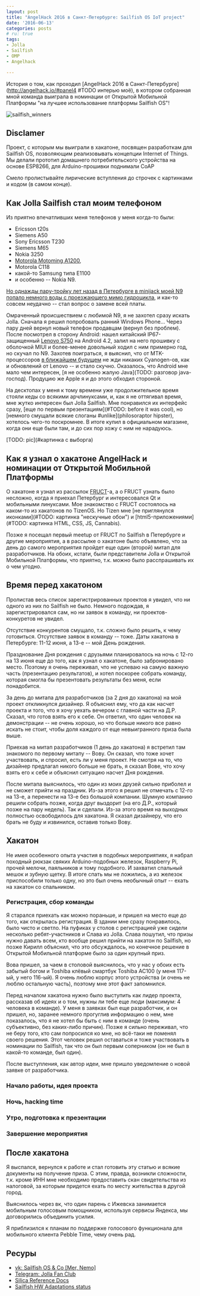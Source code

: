```yaml
---
layout: post
title: "AngelHack 2016 в Санкт-Петербурге: Sailfish OS IoT project"
date: '2016-06-13'
categories: posts
# ru: true
tags:
- Jolla
- Sailfish
- OMP
- Angelhack 

---
```


История о том, как проходил [AngelHack 2016 в Санкт-Петербурге](http://angelhack.io/#panel4 #TODO интерью моё), в котором собранная мной команда выиграла в номинации от Открытой Мобильной Платформы "на лучшее использование платформы Sailfish OS"!

![sailfish_winners](/assets/img/posts/2016-06-13-angelhack-sailfish/sailfish_winners.jpg)
<!--more-->

## Disclamer

Проект, с которым мы выиграли в хакатоне, посвящен разработкам для Sailfish OS, позволяющим реализовывать концепции Internet of Things. Мы делали прототип домашнего потребительского устройства на основе ESP8266, для Arduino-прошивки поднимали CoAP 

Смело пролистывайте лирические вступления до строчек с картинками и кодом (в самом конце).

## Как Jolla Sailfish стал моим телефоном

Из приятно впечатливших меня телефонов у меня когда-то были:

+ Ericsson t20s
+ Siemens A50
+ Sony Ericsson T230
+ Siemens M65
+ Nokia 3250
+ [Motorola Motoming A1200](http://forum.motofan.ru/index.php?showforum=158),
+ Motorola C118
+ какой-то Samsung типа Е1100
+ и особенно -- Nokia N9.

[Но однажды пару-тройку лет назад в Петербурге в minijack моей N9 попало немного воды с проезжающего мимо гидроцикла](/assets/img/posts/junk/crying_pepe.jpg), и как-то совсем неудачно -- стал вопрос о замене всей платы.

Омраченный происшествием с любимой N9, я не захотел сразу искать Jolla. Сначала я решил попробовать ранний Windows Phone... Через пару дней вернул новый телефон продавцам (вернул без проблем). После посмотрел в сторону Android: нашел китайский IP67-защищенный [Lenovo S750](http://4pda.ru/forum/index.php?showtopic=474871) на Android 4.2, залил на него прошивку с оболочкой MIUI и более-менее довольный ходил с ним примерно год, но скучал по N9. Захотев поиграться, я выяснил, что от MTK-процессоров [в ближайшем будущем](/assets/img/posts/junk/scott_pilgrim_the_future_like_with_jetpacks.png) не жди никаких Cyanogen-ов, как и обновлений от Lenovo -- и стало скучно. Оказалось, что Android мне мало чем интересен, [я не особенно жалую Java](TODO: разговор java-господ). Продуцию же Apple я и до этого обходил стороной.

На десктопах у меня к тому времени уже продолжительное время стояли кеды со всякими арчлинуксами, и, как я не оттягивал время, мне жутко интересен был Jolla Sailfish. Мне понравился их интерфейс сразу, [еще по первым презентациям](#TODO: before it was cool), но [немного смущали всякие слоганы #unlike](philosoraptor hipster), хотелось чего-то поскромнее. В итоге купил в официальном магазине, когда они еще были там, и до сих пор хожу с ним не нарадуюсь.

[TODO: pic](#картинка с выборга)

## Как я узнал о хакатоне AngelHack и номинации от Открытой Мобильной Платформы

О хакатоне я узнал из рассылок [FRUCT](http://fruct.org/)-а, а о FRUCT узнать было несложно, когда я приехал Петербург и интересовался Qt и мобильными линуксами. Мое знакомство с FRUCT состоялось на каком-то из хакатонов по TizenOS. Но Tizen мне [не приглянулся иконками](#TODO: картинка "нескучные обои") и [html5-приложениями](#TODO: картинка HTML, CSS, JS, Cannabis).

Позже я посещал первый meetup от FRUCT по Sailfish в Петербурге и другие мероприятия, а в рассылке о хакатоне было объявлено, что за день до самого мероприятия пройдет еще один (второй) митап для разработчиков. На обоих, кстати, были представители Jolla и Открытой Мобильной Платформы, что приятно, т.к. можно было расспрашивать их о чем угодно.

## Время перед хакатоном

Пролистав весь список зарегистрированных проектов я увидел, что ни одного из них по Sailfish не было. Немного подождав, я зарегистрировался сам, но ни заявок в команду, ни проектов-конкуретов не увидел.

Отсутствие конкурентов смущало, т.к. сложно было решить, к чему готовиться. Отсутствие заявок в команду -- тоже. Даты хакатона в Петербурге: 11-12 июня, а 13-е -- мой День рождения.

Празднование Дня рождения с друзьями планировалось на ночь с 12-го на 13 июня еще до того, как я узнал о хакатоне, было забронировано место. Поэтому я очень переживал, что не успеваю на самую важную часть (презентацию результатов), и хотел поскорее собрать команду, которая смогла бы презентовать результаты без меня, если понадобится.

За день до митапа для разработчиков (за 2 дня до хакатона) на мой проект откликнулся дизайнер. Я объяснил ему, что да как насчет проекта и того, что я хочу уехать вечером с главной части на Д.Р. Сказал, что готов взять его к себе. Он ответил, что один человек на демонстрации -- не очень хорошо, но что больше никого все равно искать не стоит, чтобы доля каждого от еще невыигранного приза была выше.

Приехав на митап разработчиков (1 день до хакатона) я встретил там знакомого по первому митапу -- Вову. Он сказал, что тоже хочет участвовать, и спросил, есть ли у меня проект. Не смотря на то, что дизайнер предлагал никого больше не брать, я сказал Вове, что хочу взять его к себе и объяснил ситуацию насчет Дня рождения.

После митапа выяснилось, что один из моих друзей сильно приболел и не сможет прийти на праздник. Из-за этого я решил не отмечать с 12-го на 13-е, а перенести на 13-е без большой компании. Шумную компанию решили собрать позже, когда друг выздорит (на его Д.Р., который позже на пару недель). Так и сделали. Из-за этого время на выходных полностью освободилось для хакатона. Я сказал дизайнеру, что его брать не буду и извинился, оставив только Вову. 

## Хакатон

Не имея особенного опыта участия в подобных мероприятиях, я набрал походный рюкзак свяких Arduino-подобных железок, Raspberry Pi, прочей мелочи, паяльников и тому подобного. И захватил спальный мешок и зубную щетку. В итоге спать мы не ложились, а из железок приспособили только одну, но это был очень необычный опыт -- ехать на хакатон со спальником.

### Регистрация, сбор команды

Я старался приехать как можно пораньше, и пришел на место еще до того, как открылась регистрация. В здании мне сразу понравилось, было чисто и светло. На пуфиках у столов с регистрацией уже сидели несколько ребят-участников и Слава из Jolla. Слава пошутил, что призы нужно давать всем, кто вообще решил прийти на хакатон по Sailfish, но позже Кирилл объяснил, что это обсуждалось, но конечное решение в Открытой Мобильной платформе было за один крупный приз.

Вова пришел, за чаем в столовой выяснилось, что у нас у обоих есть забытый богом и Toshiba клёвый смартбук Toshiba AC100 (у меня 117-ый, у него 116-ый). Я очень люблю корпус этого устройства (и очень не люблю остальную часть), поэтому мне этот факт запомнился.

Перед началом хакатона нужно было выступить как лидер проекта, рассказав об идеях и о том, нужны ли тебе еще люди (максимум: 4 человека в команде). У меня в заявках был еще разработчик, и он пришел, но, заранее немного прогуглив информацию о нем, мне показалось, что я не хотел бы быть с ним в команде (очень субъективно, без каких-либо причин). Позже я сильно переживал, что не беру того, кто сам попросился ко мне, но всё-таки не поменял своего решения. Этот человек решил оставаться и тоже участвовать в номинации по Sailfish, так что он был первым соперником (он не был в какой-то команде, был один).

После выступления, как автор идеи, мне пришло уведомление о новой заявке от разработчика.

### Начало работы, идея проекта


### Ночь, hacking time


### Утро, подготовка к презентации


### Завершение мероприятия

## После хакатона

Я выспался, вернулся к работе и стал готовить эту статью и всякие документы на получение приза. С этим, правда, возникли сложности, т.к. кроме ИНН мне необходимо предоставить скан свидетельства из налоговой, за которым придется ехать по месту жительства в другой город.

Выяснилось через вк, что один парень с Ижевска занимается мобильным голосовым помощником, используя сервисы Яндекса, мы договорились объединить усилия.

Я приблизился к планам по поддержке голосового функционала для мобильного клиента Pebble Time, чему очень рад.

## Ресуры

+ [vk: Sailfish OS & Co \[Mer, Nemo\] ](https://vk.com/merproject)
+ [Telegram: Jolla Fan Club](https://telegram.me/joinchat/AWx9iQYZwXbqA3Qwl986SQ)
+ [Silica Reference Docs](https://sailfishos.org/develop/docs/silica/sailfish-silica-all.html)
+ [Sailfish HW Adaptations status](https://wiki.merproject.org/wiki/Adaptations/libhybris)
